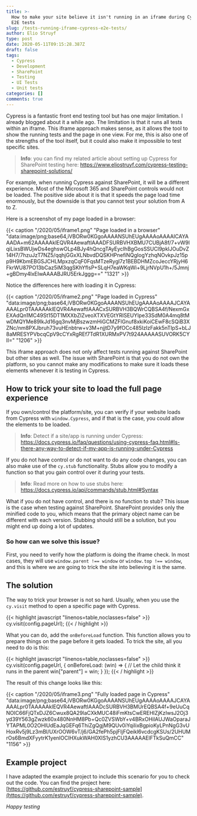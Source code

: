 ```yaml
---
title: >-
  How to make your site believe it isn't running in an iframe during Cypress
  E2E tests
slug: /tests-running-iframe-cypress-e2e-tests/
author: Elio Struyf
type: post
date: 2020-05-11T09:15:28.387Z
draft: false
tags:
  - Cypress
  - Development
  - SharePoint
  - Testing
  - UI Tests
  - Unit tests
categories: []
comments: true
---
```


Cypress is a fantastic front end testing tool but has one major limitation. I already blogged about it a while ago. The limitation is that it runs all tests within an iframe. This iframe approach makes sense, as it allows the tool to show the running tests and the page in one view. For me, this is also one of the strengths of the tool itself, but it could also make it impossible to test specific sites.

> **Info**: you can find my related article about setting up Cypress for SharePoint testing here: https://www.eliostruyf.com/cypress-testing-sharepoint-solutions/

For example, when running Cypress against SharePoint, it will be a different experience. Most of the Microsoft 365 and SharePoint controls would not be loaded. The positive side about it is that it speeds the page load time enormously, but the downside is that you cannot test your solution from A to Z.

Here is a screenshot of my page loaded in a browser:

{{< caption "/2020/05/iframe1.png" "Page loaded in a browser"  "data:image/png;base64,iVBORw0KGgoAAAANSUhEUgAAAAoAAAAICAYAAADA+m62AAAAAklEQVR4AewaftIAAADFSURBVHXBMU7CUBjA8f/7+vW9lqiLixsBWUjwDs4eghswOLp4BJy4hQncgTAyEycIhBgGosSSUCl9pklJOuDvZ14H7/7hzuJzT7NZ5/qqhjGGxXLNbvdDQSKHPnefiNQgIogYzhqNOvkpJz15pp9H9KbmEBGSJCHLMpxzqCqF0FqsMTzeRygl7z1BEBDHMZcoJeccYRjyH6FkrWU87PO13bCaz5iM3qgSKhYflsP+SLqH7eaWKqWi+9LjrNVpU1h+/5Jmnj+gBDmy4lxEIwAAAABJRU5ErkJggg==" "1321" >}}

Notice the differences here with loading it in Cypress:

{{< caption "/2020/05/iframe2.png" "Page loaded in Cypress"  "data:image/png;base64,iVBORw0KGgoAAAANSUhEUgAAAAoAAAAJCAYAAAALpr0TAAAAAklEQVR4AewaftIAAACxSURBVH3BQWrCQBSA4f/NexmGxEXAdQn1MC49St15DT1MXXbZlZveoXTXVEGtYRISEUYIpe33SdM0A4mq8tMwDMQYMe89IkJd16gq3nvMjBszwzmHiGCMZFlGnuf8xkiKoiCEwF8cSQiB3XZNc/nm8PXJbruh73vuHEnbtrw+v3M+njjtD7y9fOCc485IzIzFakk5nTIpS+bLJ8aMRESYPVbcqCpV9cCYxRgREf7TdR1XURMxPV7t924AAAAASUVORK5CYII=" "1206" >}}

This iframe approach does not only affect tests running against SharePoint but other sites as well. The issue with SharePoint is that you do not own the platform, so you cannot make any modifications to make sure it loads these elements whenever it is testing in Cypress.

## How to trick your site to load the full page experience

If you own/control the platform/site, you can verify if your website loads from Cypress with `window.Cypress`, and if that is the case, you could allow the elements to be loaded.

> **Info**: Detect if a site/app is running under Cypress: https://docs.cypress.io/faq/questions/using-cypress-faq.html#Is-there-any-way-to-detect-if-my-app-is-running-under-Cypress

If you do not have control or do not want to do any code changes, you can also make use of the `cy.stub` functionality. Stubs allow you to modify a function so that you gain control over it during your tests.

> **Info**: Read more on how to use stubs here: https://docs.cypress.io/api/commands/stub.html#Syntax

What if you do not have control, and there is no function to stub? This issue is the case when testing against SharePoint. SharePoint provides only the minified code to you, which means that the primary object name can be different with each version. Stubbing should still be a solution, but you might end up doing a lot of updates. 

### So how can we solve this issue?

First, you need to verify how the platform is doing the iframe check. In most cases, they will use `window.parent !== window` or `window.top !== window`, and this is where we are going to trick the site into believing it is the same.

## The solution

The way to trick your browser is not so hard. Usually, when you use the `cy.visit` method to open a specific page with Cypress.

{{< highlight javascript "linenos=table,noclasses=false" >}}
cy.visit(config.pageUrl);
{{< / highlight >}}

What you can do, add the `onBeforeLoad` function. This function allows you to prepare things on the page before it gets loaded. To trick the site, all you need to do is this:

{{< highlight javascript "linenos=table,noclasses=false" >}}
cy.visit(config.pageUrl, {
  onBeforeLoad: (win) => {
    // Let the child think it runs in the parent
    win["parent"] = win;
  }
});
{{< / highlight >}}

The result of this change looks like this:

{{< caption "/2020/05/iframe3.png" "Fully loaded page in Cypress"  "data:image/png;base64,iVBORw0KGgoAAAANSUhEUgAAAAoAAAAJCAYAAAALpr0TAAAAAklEQVR4AewaftIAAADcSURBVH3BMUrEQBSA4f+9eUuCqNOIC66FjQTxDJZ6Cwux8QA29laCXkMUC48iFmKtsCwEREHIZjKzIwsJ2Oj3yd39Y563gZwzk60x480NnHM8Pb+Qc0ZVSWbY+v4BRxOHilAUJWaOparaJYTAPML0O2OHlUdEaJqGEFq6ThiZgQgjM9QUv0iYqiIixBgpioKyLPnNgG3vUHoxRv5j9Lz3mBl/UXrOOW6vT/j6/GA2fePh5pjFIjFQeikl6vcdcgKSUs/2UHUMrOs6BmdXFyytrK1yenlOCIHXukWAH0XIS1yzhCU3AAAAAElFTkSuQmCC" "1156" >}}

## Example project

I have adapted the example project to include this scenario for you to check out the code. You can find the project here: [https://github.com/estruyf/cypress-sharepoint-sample](https://github.com/estruyf/cypress-sharepoint-sample).

*Happy testing*
